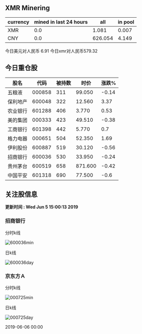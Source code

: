 ## XMR Minering

|currency|mined in last 24 hours|all|in pool|
|---|---|---|---|
|XMR|0.0|1.081|0.007|
|CNY|0.0|626.054|4.149|

今日美元对人民币 6.91	今日xmr对人民币579.32


## 今日重仓股 

|股名|代码|被持数|时价|涨跌%|
|---|---|---|---|---|
|五粮液|000858|311|99.050|-0.14|
|保利地产|600048|322|12.560|3.37|
|农业银行|601288|406|3.770|0.53|
|美的集团|000333|423|49.510|-0.38|
|工商银行|601398|442|5.770|0.7|
|格力电器|000651|504|52.350|1.69|
|伊利股份|600887|519|30.120|-0.56|
|招商银行|600036|530|33.950|-0.24|
|贵州茅台|600519|658|871.600|-0.42|
|中国平安|601318|690|77.500|-0.6|

## 关注股信息
**更新时间 : Wed Jun  5 15:00:13 2019**
### 招商银行 
分时k线

![600036min](http://image.sinajs.cn/newchart/min/n/sh600036.gif)

日k线

![600036day](http://image.sinajs.cn/newchart/daily/n/sh600036.gif)

### 京东方Ａ 
分时k线

![000725min](http://image.sinajs.cn/newchart/min/n/sz000725.gif)

日k线

![000725day](http://image.sinajs.cn/newchart/daily/n/sz000725.gif)

2019-06-06 00:00